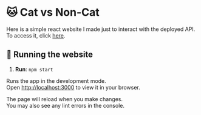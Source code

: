 # 🐱 Cat vs Non-Cat
Here is a simple react website I made just to interact with the deployed API. To access it, click [here](https://njoppi2.github.io/cat-vs-non-cat/).

## 👟 Running the website

1. **Run**: `npm start`

Runs the app in the development mode.\
Open [http://localhost:3000](http://localhost:3000) to view it in your browser.

The page will reload when you make changes.\
You may also see any lint errors in the console.
